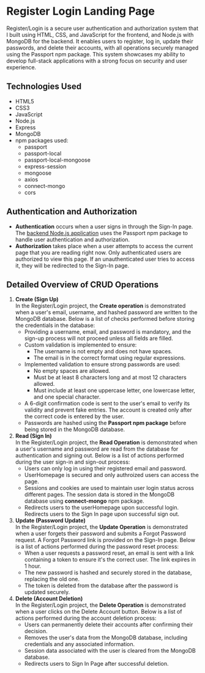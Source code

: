 # Register Login Landing Page

Register/Login is a secure user authentication and authorization system that I built using HTML, CSS, and JavaScript for the frontend, and Node.js with MongoDB for the backend. It enables users to register, log in, update their passwords, and delete their accounts, with all operations securely managed using the Passport npm package. This system showcases my ability to develop full-stack applications with a strong focus on security and user experience.

## Technologies Used
* HTML5
* CSS3
* JavaScript
* Node.js
* Express
* MongoDB
* npm packages used:
    * passport
    * passport-local
    * passport-local-mongoose
    * express-session
    * mongoose
    * axios
    * connect-mongo
    * cors

## Authentication and Authorization
* **Authentication** occurs when a user signs in through the Sign-In page. The [backend Node.js application](https://github.com/SukhbirChung/Register-Login-Backend-Application) uses the Passport npm package to handle user authentication and authorization.
* **Authorization** takes place when a user attempts to access the current page that you are reading right now. Only authenticated users are authorized to view this page. If an unauthenticated user tries to access it, they will be redirected to the Sign-In page.

## Detailed Overview of CRUD Operations
1. **Create (Sign Up)**  
In the Register/Login project, the **Create operation** is demonstrated when a user's email, username, and hashed password are written to the MongoDB database. Below is a list of checks performed before storing the credentials in the database:
    * Providing a username, email, and password is mandatory, and the sign-up process will not proceed unless all fields are filled.
    * Custom validation is implemented to ensure:
        * The username is not empty and does not have spaces.
        * The email is in the correct format using regular expressions.
    * Implemented validation to ensure strong passwords are used:
        * No empty spaces are allowed.
        * Must be at least 8 characters long and at most 12 characters allowed.
        * Must include at least one uppercase letter, one lowercase letter, and one special character.
    * A 6-digit confirmation code is sent to the user's email to verify its validity and prevent fake entries. The account is created only after the correct code is entered by the user.
    * Passwords are hashed using the **Passport npm package** before being stored in the MongoDB database.
2. **Read (Sign In)**  
In the Register/Login project, the **Read Operation** is demonstrated when a user's username and password are read from the database for authentication and signing out. Below is a list of actions performed during the user sign-in and sign-out process:
    * Users can only log in using their registered email and password.
    * UserHomepage is secured and only authroized users can access the page.
    * Sessions and cookies are used to maintain user login status across different pages. The session data is stored in the MongoDB database using **connect-mongo** npm package.
    * Redirects users to the userHomepage upon successful login.
    Redirects users to the Sign In page upon successful sign out.
3. **Update (Password Update)**  
In the Register/Login project, the **Update Operation** is demonstrated when a user forgets their password and submits a Forgot Password request. A Forgot Password link is provided on the Sign-In page. Below is a list of actions performed during the password reset process:
    * When a user requests a password reset, an email is sent with a link containing a token to ensure it's the correct user. The link expires in 1 hour.
    * The new password is hashed and securely stored in the database, replacing the old one.
    * The token is deleted from the database after the password is updated securely.
4. **Delete (Account Deletion)**  
In the Register/Login project, the **Delete Operation** is demonstrated when a user clicks on the Delete Account button. Below is a list of actions performed during the account deletion process:
    * Users can permanently delete their accounts after confirming their decision.
    * Removes the user's data from the MongoDB database, including credentials and any associated information.
    * Session data associated with the user is cleared from the MongoDB database.
    * Redirects users to Sign In Page after successful deletion.
